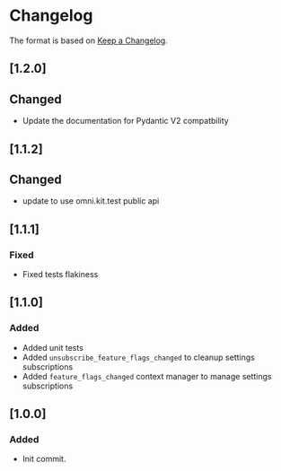 # Changelog
The format is based on [Keep a Changelog](https://keepachangelog.com/en/1.0.0/).

## [1.2.0]
## Changed
- Update the documentation for Pydantic V2 compatbility

## [1.1.2]
## Changed
- update to use omni.kit.test public api

## [1.1.1]
### Fixed
- Fixed tests flakiness

## [1.1.0]
### Added
- Added unit tests
- Added `unsubscribe_feature_flags_changed` to cleanup settings subscriptions
- Added `feature_flags_changed` context manager to manage settings subscriptions

## [1.0.0]
### Added
- Init commit.
